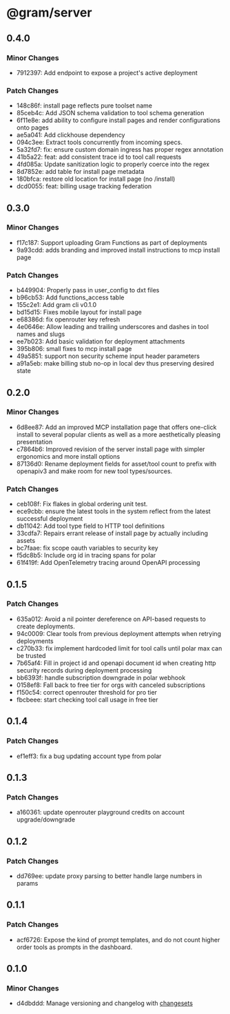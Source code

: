 # @gram/server

## 0.4.0

### Minor Changes

- 7912397: Add endpoint to expose a project's active deployment

### Patch Changes

- 148c86f: install page reflects pure toolset name
- 85ceb4c: Add JSON schema validation to tool schema generation
- 6f11e8e: add ability to configure install pages and render configurations onto pages
- ae5a041: Add clickhouse dependency
- 094c3ee: Extract tools concurrently from incoming specs.
- 5a32fd7: fix: ensure custom domain ingress has proper regex annotation
- 41b5a22: feat: add consistent trace id to tool call requests
- 4fd085a: Update sanitization logic to properly coerce into the regex
- 8d7852e: add table for install page metadata
- 180bfca: restore old location for install page (no /install)
- dcd0055: feat: billing usage tracking federation

## 0.3.0

### Minor Changes

- f17c187: Support uploading Gram Functions as part of deployments
- 9a93cdd: adds branding and improved install instructions to mcp install page

### Patch Changes

- b449904: Properly pass in user_config to dxt files
- b96cb53: Add functions_access table
- 155c2e1: Add gram cli v0.1.0
- bd15d15: Fixes mobile layout for install page
- e68386d: fix openrouter key refresh
- 4e0646e: Allow leading and trailing underscores and dashes in tool names and slugs
- ee7b023: Add basic validation for deployment attachments
- 395b806: small fixes to mcp install page
- 49a5851: support non security scheme input header parameters
- a91a5eb: make billing stub no-op in local dev thus preserving desired state

## 0.2.0

### Minor Changes

- 6d8ee87: Add an improved MCP installation page that offers one-click install to several popular clients as well as a more aesthetically pleasing presentation
- c7864b6: Improved revision of the server install page with simpler ergonomics and more install options
- 87136d0: Rename deployment fields for asset/tool count to prefix with openapiv3 and make room for new tool types/sources.

### Patch Changes

- ceb108f: Fix flakes in global ordering unit test.
- ece9cbb: ensure the latest tools in the system reflect from the latest successful deployment
- db11042: Add tool type field to HTTP tool definitions
- 33cdfa7: Repairs errant release of install page by actually including assets
- bc7faae: fix scope oauth variables to security key
- f5dc8b5: Include org id in tracing spans for polar
- 61f419f: Add OpenTelemetry tracing around OpenAPI processing

## 0.1.5

### Patch Changes

- 635a012: Avoid a nil pointer dereference on API-based requests to create deployments.
- 94c0009: Clear tools from previous deployment attempts when retrying deployments
- c270b33: fix implement hardcoded limit for tool calls until polar max can be trusted
- 7b65af4: Fill in project id and openapi document id when creating http security records during deployment processing
- bb6393f: handle subscription downgrade in polar webhook
- 0158ef8: Fall back to free tier for orgs with canceled subscriptions
- f150c54: correct openrouter threshold for pro tier
- fbcbeee: start checking tool call usage in free tier

## 0.1.4

### Patch Changes

- ef1eff3: fix a bug updating account type from polar

## 0.1.3

### Patch Changes

- a160361: update openrouter playground credits on account upgrade/downgrade

## 0.1.2

### Patch Changes

- dd769ee: update proxy parsing to better handle large numbers in params

## 0.1.1

### Patch Changes

- acf6726: Expose the kind of prompt templates, and do not count higher order tools as prompts in the dashboard.

## 0.1.0

### Minor Changes

- d4dbddd: Manage versioning and changelog with [changesets](https://github.com/changesets/changesets)
